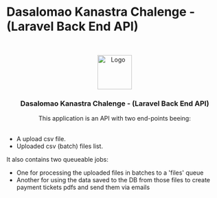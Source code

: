 # Dasalomao Kanastra Chalenge - (Laravel Back End API)

<!-- PROJECT -->
<br />
<p align="center">

  <img src="https://avatars.githubusercontent.com/u/96804932?s=200&v=4" alt="Logo" width="80" height="80">

  <h3 align="center">Dasalomao Kanastra Chalenge - (Laravel Back End API)</h3>

  <p align="center">
     This application is an API with two end-points beeing:
    <br />
    <br />
  </p>
    <ul>
        <li>A upload csv file.</li>
        <li>Uploaded csv (batch) files list.</li>
    </ul>
    <p>
        It also contains two queueable jobs:
    </p>
    <ul>
        <li>One for processing the uploaded files in batches to a 'files' queue</li>
        <li>Another for using the data saved to the DB from those files to create payment tickets pdfs and send them via emails</li>
    </ul>
</p>
